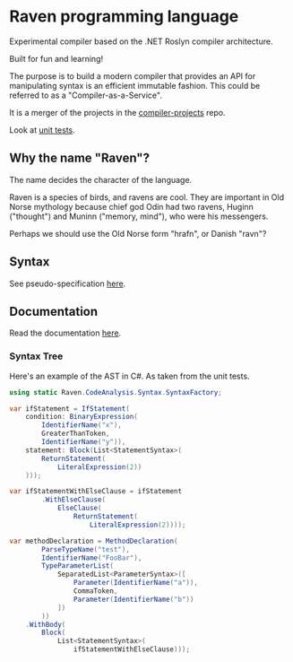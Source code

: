 # Raven programming language

Experimental compiler based on the .NET Roslyn compiler architecture.

Built for fun and learning!

The purpose is to build a modern compiler that provides an API for manipulating syntax is an efficient immutable fashion. This could be referred to as a "Compiler-as-a-Service".

It is a merger of the projects in the [compiler-projects](https://github.com/marinasundstrom/compiler-projects) repo.

Look at [unit tests](/Raven.Tests/CodeAnalysis/Syntax/AstTest.cs).

## Why the name "Raven"?

The name decides the character of the language.

Raven is a species of birds, and ravens are cool. They are important in Old Norse mythology because chief god Odin had two ravens, Huginn ("thought") and Muninn ("memory, mind"), who were his messengers.

Perhaps we should use the Old Norse form "hrafn", or Danish "ravn"?

## Syntax

See pseudo-specification [here](/docs/syntax.md).

## Documentation

Read the documentation [here](/docs/).

### Syntax Tree

Here's an example of the AST in C#. As taken from the unit tests.

```csharp
using static Raven.CodeAnalysis.Syntax.SyntaxFactory;

var ifStatement = IfStatement(
    condition: BinaryExpression(
        IdentifierName("x"),
        GreaterThanToken,
        IdentifierName("y")),
    statement: Block(List<StatementSyntax>(
        ReturnStatement(
            LiteralExpression(2))
    )));

var ifStatementWithElseClause = ifStatement
        .WithElseClause(
            ElseClause(
                ReturnStatement(
                    LiteralExpression(2))));

var methodDeclaration = MethodDeclaration(
        ParseTypeName("test"),
        IdentifierName("FooBar"),
        TypeParameterList(
            SeparatedList<ParameterSyntax>([
                Parameter(IdentifierName("a")),
                CommaToken,
                Parameter(IdentifierName("b"))
            ])
        ))
    .WithBody(
        Block(
            List<StatementSyntax>(
                ifStatementWithElseClause)));
```



